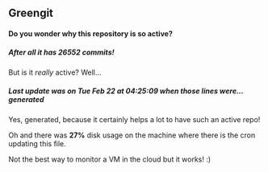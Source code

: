 ## Greengit

#### Do you wonder why this repository is so active?

##### After all it has 26552 commits!

But is it *really* active? Well...

##### Last update was on Tue Feb 22 at 04:25:09 when those lines were... generated

Yes, generated, because it certainly helps a lot to have such an active repo!

Oh and there was **27%** disk usage on the machine
where there is the cron updating this file.

Not the best way to monitor a VM in the cloud but it works! :)
